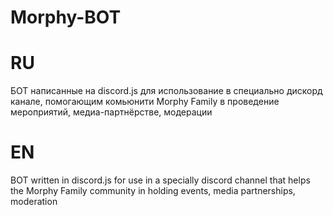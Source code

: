 # Morphy-BOT
# RU
БОТ написанные на discord.js для использование в специально дискорд канале, помогающим комьюнити Morphy Family в проведение мероприятий, медиа-партнёрстве, модерации

# EN
BOT written in discord.js for use in a specially discord channel that helps the Morphy Family community in holding events, media partnerships, moderation
